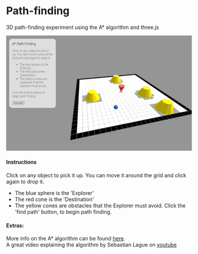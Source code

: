 # Path-finding
3D path-finding experiment using the A* algorithm and three.js

<kbd>![](https://github.com/tombonynge/path-finding/blob/master/path-finding.gif)
</kbd>

#### Instructions
Click on any object to pick it up. You can move it around the grid and click again to drop it.
* The blue sphere is the 'Explorer'
* The red cone is the 'Destination'
* The yellow cones are obstacles that the Explorer must avoid.
Click the 'find path' button, to begin path finding.
        
#### Extras:
More info on the A* algorithm can be found [here](https://en.wikipedia.org/wiki/A*_search_algorithm).<br/>
A great video explaining the algorithm by Sebastian Lague on [youtube](https://youtu.be/-L-WgKMFuhE)
